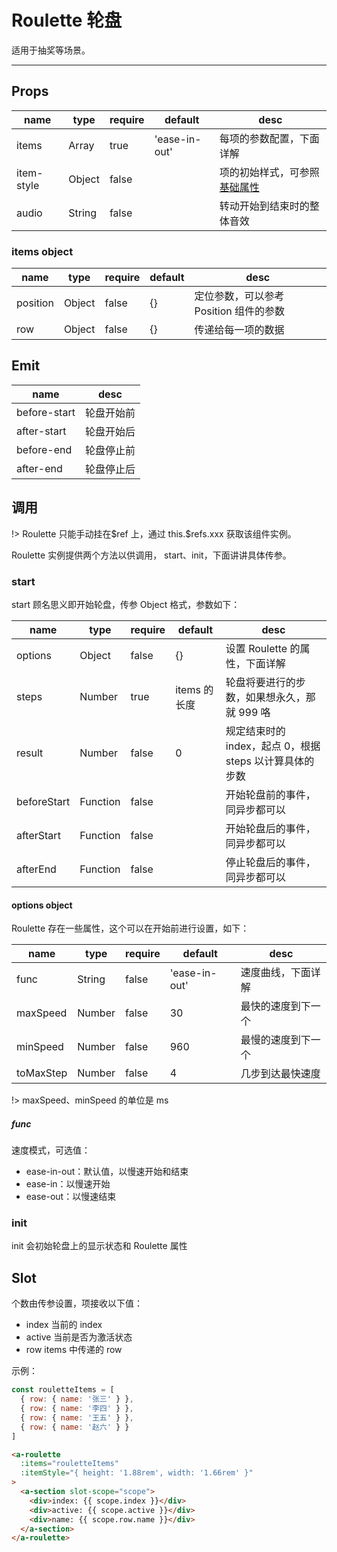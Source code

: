 # Roulette 轮盘

适用于抽奖等场景。

---

## Props

| name       | type   | require | default       | desc                                                        |
| ---------- | ------ | ------- | ------------- | ----------------------------------------------------------- |
| items      | Array  | true    | 'ease-in-out' | 每项的参数配置，下面详解                                    |
| item-style | Object | false   |               | 项的初始样式，可参照[基础属性](docs/require/BasicParams.md) |
| audio      | String | false   |               | 转动开始到结束时的整体音效                                  |

### items object

| name     | type   | require | default | desc                                   |
| -------- | ------ | ------- | ------- | -------------------------------------- |
| position | Object | false   | {}      | 定位参数，可以参考 Position 组件的参数 |
| row      | Object | false   | {}      | 传递给每一项的数据                     |

## Emit

| name         | desc       |
| ------------ | ---------- |
| before-start | 轮盘开始前 |
| after-start  | 轮盘开始后 |
| before-end   | 轮盘停止前 |
| after-end    | 轮盘停止后 |

## 调用

!> Roulette 只能手动挂在\$ref 上，通过 this.\$refs.xxx 获取该组件实例。

Roulette 实例提供两个方法以供调用， start、init，下面讲讲具体传参。

### start

start 顾名思义即开始轮盘，传参 Object 格式，参数如下：

| name        | type     | require | default      | desc                                                    |
| ----------- | -------- | ------- | ------------ | ------------------------------------------------------- |
| options     | Object   | false   | {}           | 设置 Roulette 的属性，下面详解                          |
| steps       | Number   | true    | items 的长度 | 轮盘将要进行的步数，如果想永久，那就 999 咯             |
| result      | Number   | false   | 0            | 规定结束时的 index，起点 0，根据 steps 以计算具体的步数 |
| beforeStart | Function | false   |              | 开始轮盘前的事件，同异步都可以                          |
| afterStart  | Function | false   |              | 开始轮盘后的事件，同异步都可以                          |
| afterEnd    | Function | false   |              | 停止轮盘后的事件，同异步都可以                          |

#### options object

Roulette 存在一些属性，这个可以在开始前进行设置，如下：

| name      | type   | require | default       | desc               |
| --------- | ------ | ------- | ------------- | ------------------ |
| func      | String | false   | 'ease-in-out' | 速度曲线，下面详解 |
| maxSpeed  | Number | false   | 30            | 最快的速度到下一个 |
| minSpeed  | Number | false   | 960           | 最慢的速度到下一个 |
| toMaxStep | Number | false   | 4             | 几步到达最快速度   |

!> maxSpeed、minSpeed 的单位是 ms

##### func

速度模式，可选值：

- ease-in-out：默认值，以慢速开始和结束
- ease-in：以慢速开始
- ease-out：以慢速结束

### init

init 会初始轮盘上的显示状态和 Roulette 属性

## Slot

个数由传参设置，项接收以下值：

- index 当前的 index
- active 当前是否为激活状态
- row items 中传递的 row

示例：

```js
const rouletteItems = [
  { row: { name: '张三' } },
  { row: { name: '李四' } },
  { row: { name: '王五' } },
  { row: { name: '赵六' } }
]
```

```html
<a-roulette
  :items="rouletteItems"
  :itemStyle="{ height: '1.88rem', width: '1.66rem' }"
>
  <a-section slot-scope="scope">
    <div>index: {{ scope.index }}</div>
    <div>active: {{ scope.active }}</div>
    <div>name: {{ scope.row.name }}</div>
  </a-section>
</a-roulette>
```
